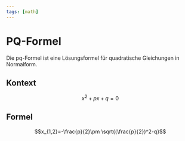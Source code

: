 ```yaml
---
tags: [math]
---
```


# PQ-Formel
Die pq-Formel ist eine Lösungsformel für quadratische Gleichungen in Normalform.

## Kontext

$$x^2+px+q=0$$

## Formel

$$x_{1,2}=-\frac{p}{2}\pm \sqrt{(\frac{p}{2})^2-q}$$
